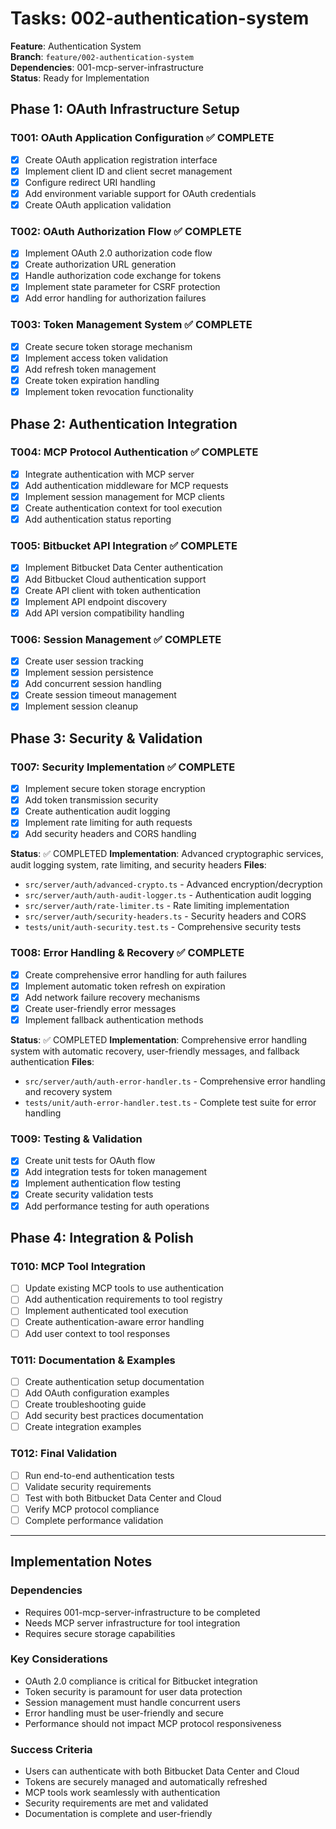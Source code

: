# Tasks: 002-authentication-system

**Feature**: Authentication System  
**Branch**: `feature/002-authentication-system`  
**Dependencies**: 001-mcp-server-infrastructure  
**Status**: Ready for Implementation

## Phase 1: OAuth Infrastructure Setup

### T001: OAuth Application Configuration ✅ COMPLETE
- [x] Create OAuth application registration interface
- [x] Implement client ID and client secret management
- [x] Configure redirect URI handling
- [x] Add environment variable support for OAuth credentials
- [x] Create OAuth application validation

### T002: OAuth Authorization Flow ✅ COMPLETE
- [x] Implement OAuth 2.0 authorization code flow
- [x] Create authorization URL generation
- [x] Handle authorization code exchange for tokens
- [x] Implement state parameter for CSRF protection
- [x] Add error handling for authorization failures

### T003: Token Management System ✅ COMPLETE
- [x] Create secure token storage mechanism
- [x] Implement access token validation
- [x] Add refresh token management
- [x] Create token expiration handling
- [x] Implement token revocation functionality

## Phase 2: Authentication Integration

### T004: MCP Protocol Authentication ✅ COMPLETE
- [x] Integrate authentication with MCP server
- [x] Add authentication middleware for MCP requests
- [x] Implement session management for MCP clients
- [x] Create authentication context for tool execution
- [x] Add authentication status reporting

### T005: Bitbucket API Integration ✅ COMPLETE
- [x] Implement Bitbucket Data Center authentication
- [x] Add Bitbucket Cloud authentication support
- [x] Create API client with token authentication
- [x] Implement API endpoint discovery
- [x] Add API version compatibility handling

### T006: Session Management ✅ COMPLETE
- [x] Create user session tracking
- [x] Implement session persistence
- [x] Add concurrent session handling
- [x] Create session timeout management
- [x] Implement session cleanup

## Phase 3: Security & Validation

### T007: Security Implementation ✅ COMPLETE
- [x] Implement secure token storage encryption
- [x] Add token transmission security
- [x] Create authentication audit logging
- [x] Implement rate limiting for auth requests
- [x] Add security headers and CORS handling

**Status**: ✅ COMPLETED
**Implementation**: Advanced cryptographic services, audit logging system, rate limiting, and security headers
**Files**: 
- `src/server/auth/advanced-crypto.ts` - Advanced encryption/decryption
- `src/server/auth/auth-audit-logger.ts` - Authentication audit logging
- `src/server/auth/rate-limiter.ts` - Rate limiting implementation
- `src/server/auth/security-headers.ts` - Security headers and CORS
- `tests/unit/auth-security.test.ts` - Comprehensive security tests

### T008: Error Handling & Recovery ✅ COMPLETE
- [x] Create comprehensive error handling for auth failures
- [x] Implement automatic token refresh on expiration
- [x] Add network failure recovery mechanisms
- [x] Create user-friendly error messages
- [x] Implement fallback authentication methods

**Status**: ✅ COMPLETED
**Implementation**: Comprehensive error handling system with automatic recovery, user-friendly messages, and fallback authentication
**Files**: 
- `src/server/auth/auth-error-handler.ts` - Comprehensive error handling and recovery system
- `tests/unit/auth-error-handler.test.ts` - Complete test suite for error handling

### T009: Testing & Validation
- [x] Create unit tests for OAuth flow
- [x] Add integration tests for token management
- [x] Implement authentication flow testing
- [x] Create security validation tests
- [x] Add performance testing for auth operations

## Phase 4: Integration & Polish

### T010: MCP Tool Integration
- [ ] Update existing MCP tools to use authentication
- [ ] Add authentication requirements to tool registry
- [ ] Implement authenticated tool execution
- [ ] Create authentication-aware error handling
- [ ] Add user context to tool responses

### T011: Documentation & Examples
- [ ] Create authentication setup documentation
- [ ] Add OAuth configuration examples
- [ ] Create troubleshooting guide
- [ ] Add security best practices documentation
- [ ] Create integration examples

### T012: Final Validation
- [ ] Run end-to-end authentication tests
- [ ] Validate security requirements
- [ ] Test with both Bitbucket Data Center and Cloud
- [ ] Verify MCP protocol compliance
- [ ] Complete performance validation

---

## Implementation Notes

### Dependencies
- Requires 001-mcp-server-infrastructure to be completed
- Needs MCP server infrastructure for tool integration
- Requires secure storage capabilities

### Key Considerations
- OAuth 2.0 compliance is critical for Bitbucket integration
- Token security is paramount for user data protection
- Session management must handle concurrent users
- Error handling must be user-friendly and secure
- Performance should not impact MCP protocol responsiveness

### Success Criteria
- Users can authenticate with both Bitbucket Data Center and Cloud
- Tokens are securely managed and automatically refreshed
- MCP tools work seamlessly with authentication
- Security requirements are met and validated
- Documentation is complete and user-friendly
